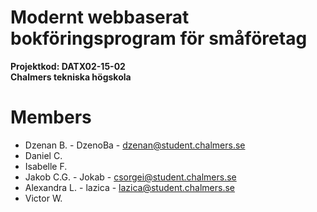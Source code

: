Modernt webbaserat bokföringsprogram för småföretag 
======
<b>Projektkod: DATX02-15-02<br/>
Chalmers tekniska högskola</b>

Members 
==============
* Dzenan B. - DzenoBa - dzenan@student.chalmers.se
* Daniel C.
* Isabelle F.
* Jakob C.G. - Jokab - csorgei@student.chalmers.se
* Alexandra L. - lazica - lazica@student.chalmers.se
* Victor W.
